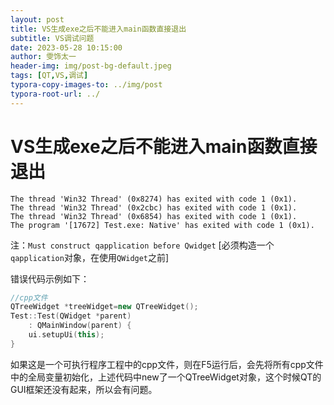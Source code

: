 ```yaml
---
layout: post
title: VS生成exe之后不能进入main函数直接退出
subtitle: VS调试问题
date: 2023-05-28 10:15:00
author: 雯饰太一
header-img: img/post-bg-default.jpeg
tags: [QT,VS,调试]
typora-copy-images-to: ../img/post
typora-root-url: ../
---
```


# VS生成exe之后不能进入main函数直接退出

```
The thread 'Win32 Thread' (0x8274) has exited with code 1 (0x1).
The thread 'Win32 Thread' (0x2cbc) has exited with code 1 (0x1).
The thread 'Win32 Thread' (0x6854) has exited with code 1 (0x1).
The program '[17672] Test.exe: Native' has exited with code 1 (0x1).
```

注：`Must construct qapplication before Qwidget` [必须构造一个`qapplication`对象，在使用`QWidget`之前]

错误代码示例如下：

```cpp
//cpp文件
QTreeWidget *treeWidget=new QTreeWidget();
Test::Test(QWidget *parent)
	: QMainWindow(parent) {
	ui.setupUi(this);
}
```

如果这是一个可执行程序工程中的cpp文件，则在F5运行后，会先将所有cpp文件中的全局变量初始化，上述代码中new了一个QTreeWidget对象，这个时候QT的GUI框架还没有起来，所以会有问题。